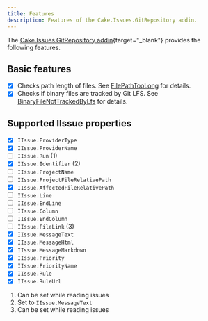 ```yaml
---
title: Features
description: Features of the Cake.Issues.GitRepository addin.
---
```


The [Cake.Issues.GitRepository addin](https://cakebuild.net/extensions/cake-issues-gitrepository/){target="_blank"}
provides the following features.

## Basic features

- [x] Checks path length of files. See [FilePathTooLong] for details.
- [x] Checks if binary files are tracked by Git LFS. See [BinaryFileNotTrackedByLfs] for details.

## Supported IIssue properties

<div class="annotate" markdown>

- [x] `IIssue.ProviderType`
- [x] `IIssue.ProviderName`
- [ ] `IIssue.Run` (1)
- [x] `IIssue.Identifier` (2)
- [ ] `IIssue.ProjectName`
- [ ] `IIssue.ProjectFileRelativePath`
- [x] `IIssue.AffectedFileRelativePath`
- [ ] `IIssue.Line`
- [ ] `IIssue.EndLine`
- [ ] `IIssue.Column`
- [ ] `IIssue.EndColumn`
- [ ] `IIssue.FileLink` (3)
- [x] `IIssue.MessageText`
- [x] `IIssue.MessageHtml`
- [x] `IIssue.MessageMarkdown`
- [x] `IIssue.Priority`
- [x] `IIssue.PriorityName`
- [x] `IIssue.Rule`
- [x] `IIssue.RuleUrl`

</div>

1.  Can be set while reading issues
2.  Set to `IIssue.MessageText`
3.  Can be set while reading issues

[FilePathTooLong]: rules/FilePathTooLong.md
[BinaryFileNotTrackedByLfs]: rules/BinaryFileNotTrackedByLfs.md
